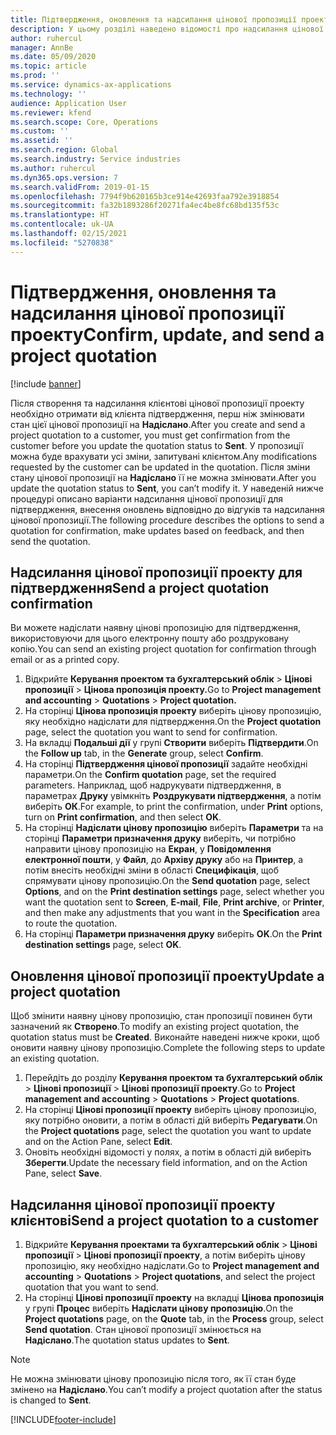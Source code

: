 ```yaml
---
title: Підтвердження, оновлення та надсилання цінової пропозиції проекту
description: У цьому розділі наведено відомості про надсилання цінової пропозиції клієнту для підтвердження, її змінення на основі зворотного зв'язку та подальше повторне надсилання цінової пропозиції.
author: ruhercul
manager: AnnBe
ms.date: 05/09/2020
ms.topic: article
ms.prod: ''
ms.service: dynamics-ax-applications
ms.technology: ''
audience: Application User
ms.reviewer: kfend
ms.search.scope: Core, Operations
ms.custom: ''
ms.assetid: ''
ms.search.region: Global
ms.search.industry: Service industries
ms.author: ruhercul
ms.dyn365.ops.version: 7
ms.search.validFrom: 2019-01-15
ms.openlocfilehash: 7794f9b620165b3ce914e42693faa792e3918854
ms.sourcegitcommit: fa32b1893286f20271fa4ec4be8fc68bd135f53c
ms.translationtype: HT
ms.contentlocale: uk-UA
ms.lasthandoff: 02/15/2021
ms.locfileid: "5270838"
---
```

# <a name="confirm-update-and-send-a-project-quotation"></a><span data-ttu-id="32769-103">Підтвердження, оновлення та надсилання цінової пропозиції проекту</span><span class="sxs-lookup"><span data-stu-id="32769-103">Confirm, update, and send a project quotation</span></span>

[!include [banner](../includes/banner.md)]

<span data-ttu-id="32769-104">Після створення та надсилання клієнтові цінової пропозиції проекту необхідно отримати від клієнта підтвердження, перш ніж змінювати стан цієї цінової пропозиції на **Надіслано**.</span><span class="sxs-lookup"><span data-stu-id="32769-104">After you create and send a project quotation to a customer, you must get confirmation from the customer before you update the quotation status to **Sent**.</span></span> <span data-ttu-id="32769-105">У пропозиції можна буде врахувати усі зміни, запитувані клієнтом.</span><span class="sxs-lookup"><span data-stu-id="32769-105">Any modifications requested by the customer can be updated in the quotation.</span></span> <span data-ttu-id="32769-106">Після зміни стану цінової пропозиції на **Надіслано** її не можна змінювати.</span><span class="sxs-lookup"><span data-stu-id="32769-106">After you update the quotation status to **Sent**, you can’t modify it.</span></span> <span data-ttu-id="32769-107">У наведеній нижче процедурі описано варіанти надсилання цінової пропозиції для підтвердження, внесення оновлень відповідно до відгуків та надсилання цінової пропозиції.</span><span class="sxs-lookup"><span data-stu-id="32769-107">The following procedure describes the options to send a quotation for confirmation, make updates based on feedback, and then send the quotation.</span></span>

## <a name="send-a-project-quotation-confirmation"></a><span data-ttu-id="32769-108">Надсилання цінової пропозиції проекту для підтвердження</span><span class="sxs-lookup"><span data-stu-id="32769-108">Send a project quotation confirmation</span></span>  

<span data-ttu-id="32769-109">Ви можете надіслати наявну цінові пропозицію для підтвердження, використовуючи для цього електронну пошту або роздруковану копію.</span><span class="sxs-lookup"><span data-stu-id="32769-109">You can send an existing project quotation for confirmation through email or as a printed copy.</span></span> 

1. <span data-ttu-id="32769-110">Відкрийте **Керування проектом та бухгалтерський облік** > **Цінові пропозиції** > **Цінова пропозиція проекту.**</span><span class="sxs-lookup"><span data-stu-id="32769-110">Go to **Project management and accounting** > **Quotations** > **Project quotation.**</span></span> 
2. <span data-ttu-id="32769-111">На сторінці **Цінова пропозиція проекту** виберіть цінову пропозицію, яку необхідно надіслати для підтвердження.</span><span class="sxs-lookup"><span data-stu-id="32769-111">On the **Project quotation** page, select the quotation you want to send for confirmation.</span></span> 
3. <span data-ttu-id="32769-112">На вкладці **Подальші дії** у групі **Створити** виберіть **Підтвердити**.</span><span class="sxs-lookup"><span data-stu-id="32769-112">On the **Follow up** tab, in the **Generate** group, select **Confirm**.</span></span> 
4. <span data-ttu-id="32769-113">На сторінці **Підтвердження цінової пропозиції** задайте необхідні параметри.</span><span class="sxs-lookup"><span data-stu-id="32769-113">On the **Confirm quotation** page, set the required parameters.</span></span> <span data-ttu-id="32769-114">Наприклад, щоб надрукувати підтвердження, в параметрах **Друку** увімкніть **Роздрукувати підтвердження**, а потім виберіть **ОК**.</span><span class="sxs-lookup"><span data-stu-id="32769-114">For example, to print the confirmation, under **Print** options, turn on **Print confirmation**, and then select **OK**.</span></span>
5. <span data-ttu-id="32769-115">На сторінці **Надіслати цінову пропозицію** виберіть **Параметри** та на сторінці **Параметри призначення друку** виберіть, чи потрібно направити цінову пропозицію на **Екран**, у **Повідомлення електронної пошти**, у **Файл**, до **Архіву друку** або на **Принтер**, а потім внесіть необхідні зміни в області **Специфікація**, щоб спрямувати цінову пропозицію.</span><span class="sxs-lookup"><span data-stu-id="32769-115">On the **Send quotation** page, select **Options**, and on the **Print destination settings** page, select whether you want the quotation sent to **Screen**, **E-mail**, **File**, **Print archive**, or **Printer**, and then make any adjustments that you want in the **Specification** area to route the quotation.</span></span>
6. <span data-ttu-id="32769-116">На сторінці **Параметри призначення друку** виберіть **OK**.</span><span class="sxs-lookup"><span data-stu-id="32769-116">On the **Print destination settings** page, select **OK**.</span></span>  

## <a name="update-a-project-quotation"></a><span data-ttu-id="32769-117">Оновлення цінової пропозиції проекту</span><span class="sxs-lookup"><span data-stu-id="32769-117">Update a project quotation</span></span>

<span data-ttu-id="32769-118">Щоб змінити наявну цінову пропозицію, стан пропозиції повинен бути зазначений як **Створено**.</span><span class="sxs-lookup"><span data-stu-id="32769-118">To modify an existing project quotation, the quotation status must be **Created**.</span></span> <span data-ttu-id="32769-119">Виконайте наведені нижче кроки, щоб оновити наявну цінову пропозицію.</span><span class="sxs-lookup"><span data-stu-id="32769-119">Complete the following steps to update an existing quotation.</span></span> 

1. <span data-ttu-id="32769-120">Перейдіть до розділу **Керування проектом та бухгалтерський облік** > **Цінові пропозиції** > **Цінові пропозиції проекту**.</span><span class="sxs-lookup"><span data-stu-id="32769-120">Go to **Project management and accounting** > **Quotations** > **Project quotations**.</span></span>
2. <span data-ttu-id="32769-121">На сторінці **Цінові пропозиції проекту** виберіть цінову пропозицію, яку потрібно оновити, а потім в області дій виберіть **Редагувати**.</span><span class="sxs-lookup"><span data-stu-id="32769-121">On the **Project quotations** page, select the quotation you want to update and on the Action Pane, select **Edit**.</span></span>
3. <span data-ttu-id="32769-122">Оновіть необхідні відомості у полях, а потім в області дій виберіть **Зберегти**.</span><span class="sxs-lookup"><span data-stu-id="32769-122">Update the necessary field information, and on the Action Pane, select **Save**.</span></span>  

## <a name="send-a-project-quotation-to-a-customer"></a><span data-ttu-id="32769-123">Надсилання цінової пропозиції проекту клієнтові</span><span class="sxs-lookup"><span data-stu-id="32769-123">Send a project quotation to a customer</span></span> 

1. <span data-ttu-id="32769-124">Відкрийте **Керування проектами та бухгалтерський облік** > **Цінові пропозиції** > **Цінові пропозиції проекту**, а потім виберіть цінову пропозицію, яку необхідно надіслати.</span><span class="sxs-lookup"><span data-stu-id="32769-124">Go to **Project management and accounting** > **Quotations** > **Project quotations**, and select the project quotation that you want to send.</span></span>
2. <span data-ttu-id="32769-125">На сторінці **Цінові пропозиції проекту** на вкладці **Цінова пропозиція** у групі **Процес** виберіть **Надіслати цінову пропозицію**.</span><span class="sxs-lookup"><span data-stu-id="32769-125">On the **Project quotations** page, on the **Quote** tab, in the **Process** group, select **Send quotation**.</span></span> <span data-ttu-id="32769-126">Стан цінової пропозиції змінюється на **Надіслано**.</span><span class="sxs-lookup"><span data-stu-id="32769-126">The quotation status updates to **Sent**.</span></span>

> [!NOTE]
> <span data-ttu-id="32769-127">Не можна змінювати цінову пропозицію після того, як її стан буде змінено на **Надіслано**.</span><span class="sxs-lookup"><span data-stu-id="32769-127">You can’t modify a project quotation after the status is changed to **Sent**.</span></span>


[!INCLUDE[footer-include](../includes/footer-banner.md)]